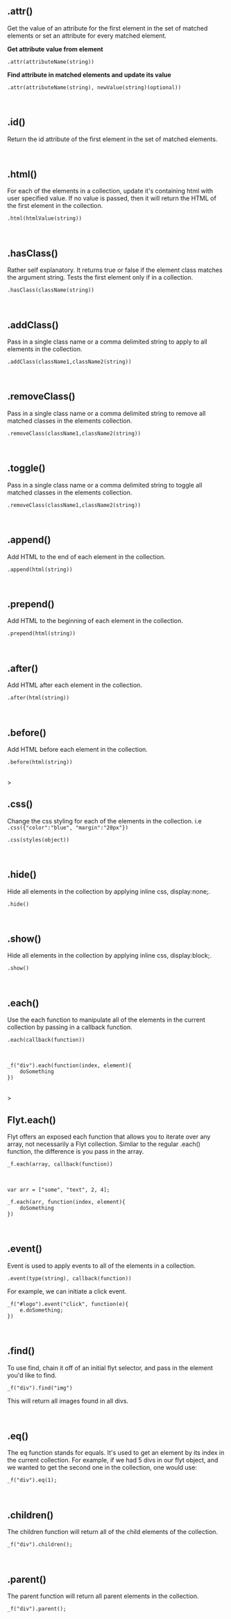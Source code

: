 ## .attr() ##
Get the value of an attribute for the first element in the set of matched elements or set an attribute for every matched element.

**Get attribute value from element**

    .attr(attributeName(string))

**Find attribute in matched elements and update its value**

    .attr(attributeName(string), newValue(string)(optional))
   
<br/>

## .id() ##
Return the id attribute of the first element in the set of matched elements.

<br/>

## .html() ##
For each of the elements in a collection, update it's containing html with user specified value. If no value is passed, then it will return the HTML of the first element in the collection.

	.html(htmlValue(string))

<br/>

## .hasClass() ##
Rather self explanatory. It returns true or false if the element class matches the argument string. Tests the first element only if in a collection. 

	.hasClass(className(string))

<br/>

## .addClass() ##
Pass in a single class name or a comma delimited string to apply to all elements in the collection. 

	.addClass(className1,className2(string))

<br/>

## .removeClass() ##
Pass in a single class name or a comma delimited string to remove all matched classes in the elements collection. 

	.removeClass(className1,className2(string))

<br/>

## .toggle() ##
Pass in a single class name or a comma delimited string to toggle all matched classes in the elements collection. 

	.removeClass(className1,className2(string))

<br/>

## .append() ##
Add HTML to the end of each element in the collection. 

	.append(html(string))

<br/>

## .prepend() ##
Add HTML to the beginning of each element in the collection. 

	.prepend(html(string))

<br/>


## .after() ##
Add HTML after each element in the collection. 

	.after(html(string))

<br/>


## .before() ##
Add HTML before each element in the collection. 

	.before(html(string))

<br/>
>

## .css() ##
Change the css styling for each of the elements in the collection. i.e ```.css({"color":"blue", "margin":"20px"})```

	.css(styles(object))

<br/>

## .hide() ##
Hide all elements in the collection by applying inline css, display:none;.

	.hide()

<br/>

## .show() ##
Hide all elements in the collection by applying inline css, display:block;.

	.show()

<br/>

## .each() ##
Use the each function to manipulate all of the elements in the current collection by passing in a callback function.

	.each(callback(function))

<br/>

	_f("div").each(function(index, element){
		doSomething
	})

<br/>
>

## Flyt.each() ##
Flyt offers an exposed each function that allows you to iterate over any array, not necessarily a Flyt collection. Similar to the regular .each() function, the difference is you pass in the array.

	_f.each(array, callback(function))

<br/>

	var arr = ["some", "text", 2, 4];

	_f.each(arr, function(index, element){
		doSomething
	})

<br/>

## .event() ##
Event is used to apply events to all of the elements in a collection.

	.event(type(string), callback(function))

For example, we can initiate a click event.

	_f("#logo").event("click", function(e){
		e.doSomething;
	})

<br/>

## .find() ##
To use find, chain it off of an initial flyt selector, and pass in the element you'd like to find.

	_f("div").find("img")

This will return all images found in all divs. 

<br/>

## .eq() ##
The eq function stands for equals. It's used to get an element by its index in the current collection. For example, if we had 5 divs in our flyt object, and we wanted to get the second one in the collection, one would use:

	_f("div").eq(1);

<br/>

## .children() ##
The children function will return all of the child elements of the collection. 

	_f("div").children();

<br/>

## .parent() ##
The parent function will return all parent elements in the collection.

	_f("div").parent();